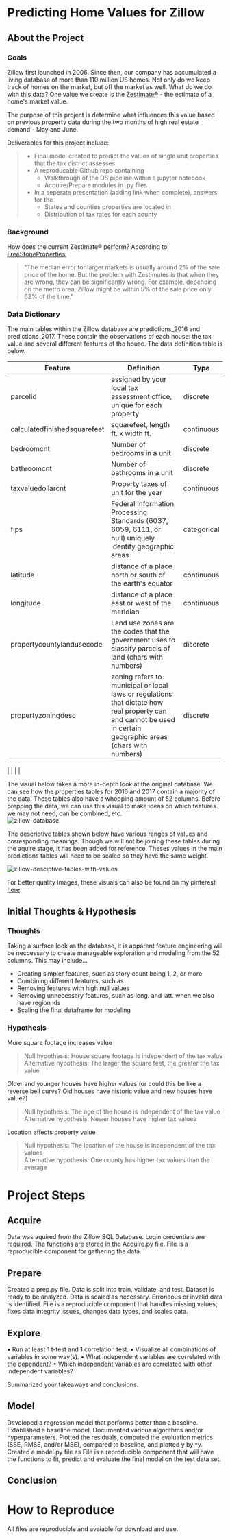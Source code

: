# Predicting Home Values for Zillow
## About the Project
### Goals
Zillow first launched in 2006. Since then, our company has accumulated a living database of more than 110 million US homes. Not only do we keep track of homes on the market, but off the market as well. What do we do with this data? One value we create is the [Zestimate®](https://www.zillow.com/zestimate/) - the estimate of a home's market value.  

The purpose of this project is determine what influences this value based on previous property data during the two months of high real estate demand - May and June.

Deliverables for this project include:
> - Final model created to predict the values of single unit properties that the tax district assesses
> - A reproducable Github repo containing
>   - Walkthrough of the DS pipeline within a jupyter notebook
>   - Acquire/Prepare modules in .py files
> - In a seperate presentation (adding link when complete), answers for the
>   - States and counties properties are located in
>   - Distribution of tax rates for each county

### Background

How does the current Zestimate® perform? According to [FreeStoneProperties](https://www.freestoneproperties.com/blog/truth-zillow-zestimates/#:~:text=Is%20a%20Zillow%20Zestimate%20High,about%20the%20accuracy%20of%20Zestimates.&text=For%20example%2C%20depending%20on%20the,only%2062%25%20of%20the%20time.),
> "The median error for larger markets is usually around 2% of the sale price of the home. But the problem with Zestimates is 
> that when they are wrong, they can be significantly wrong. For example, depending on the metro area, Zillow might be within 5% 
> of the sale price only 62% of the time."  

### Data Dictionary
The main tables within the Zillow database are predictions_2016 and predictions_2017. These contain the observations of each house: the tax value and several different features of the house. The data definition table is below.

| Feature                   | Definition                                                                                                                                                       | Type        |
|---------------------------|------------------------------------------------------------------------------------------------------------------------------------------------------------------|-------------|
| parcelid                  | assigned by your local tax assessment office, unique for each property                                                                                           | discrete    |
| calculatedfinishedsquarefeet                    | squarefeet, length ft. x width ft.      | continuous  |  
| bedroomcnt                   | Number of bedrooms in a unit      | discrete  |  
| bathroomcnt                   | Number of bathrooms in a unit      | discrete  | 
| taxvaluedollarcnt                   | Property taxes of unit for the year      | continuous  | 
| fips                      | Federal Information Processing Standards (6037, 6059, 6111, or null) uniquely identify geographic areas                                                          | categorical |
| latitude                  | distance of a place north or south of the earth's equator                                                                                                        | continuous  |
| longitude                 | distance of a place east or west of the meridian                                                                                                                 | continuous  |
| propertycountylandusecode | Land use zones are the codes that the government uses to classify  parcels of land (chars with numbers)                                                          | discrete    |
| propertyzoningdesc        | zoning refers to municipal or local laws or regulations that dictate  how real property can and cannot be used in certain geographic areas  (chars with numbers) | discrete    |

|                           |                                                                                                                                                                  |             |


The visual below takes a more in-depth look at the original database. We can see how the properties tables for 2016 and 2017 contain a majority of the data. These tables also have a whopping amount of 52 columns. Before prepping the data, we can use this visual to make ideas on which features we may not need, can be combined, etc.  
![zillow-database](https://i.pinimg.com/originals/ef/01/89/ef0189cace1f6e5626e1be0368370062.png)  

The descriptive tables shown below have various ranges of values and corresponding meanings. Though we will not be joining these tables during the aquire stage, it has been added for reference. Theses values in the main predictions tables will need to be scaled so they have the same weight.  
  
![zillow-desciptive-tables-with-values](https://i.pinimg.com/originals/85/c5/32/85c5323063cc33dcac255e045df3bd37.png)  

For better quality images, these visuals can also be found on my pinterest [here](https://www.pinterest.com/thompsonbethany01/estimating-home-values/).
## Initial Thoughts & Hypothesis
### Thoughts
Taking a surface look as the database, it is apparent feature engineering will be neccessary to create manageable exploration and modeling from the 52 columns. This may include...
- Creating simpler features, such as story count being 1, 2, or more
- Combining different features, such as 
- Removing features with high null values
- Removing unnecessary features, such as long. and latt. when we also have region ids
- Scaling the final dataframe for modeling
### Hypothesis
More square footage increases value  
> Null hypothesis: House square footage is independent of the tax value  
> Alternative hypothesis: The larger the square feet, the greater the tax value  

Older and younger houses have higher values (or could this be like a reverse bell curve? Old houses have historic value and new houses have value?)  
> Null hypothesis: The age of the house is independent of the tax value  
> Alternative hypothesis: Newer houses have higher tax values  

Location affects property value  
> Null hypothesis: The location of the house is independent of the tax values  
> Alternative hypothesis: One county has higher tax values than the average  

# Project Steps
## Acquire
Data was aquired from the Zillow SQL Database.
Login credentials are required.
The functions are stored in the Acquire.py file.
File is a reproducible component for gathering the data.

## Prepare
Created a prep.py file. 
Data is split into train, validate, and test. 
Dataset is ready to be analyzed.
Data is scaled as necessary.
Erroneous or invalid data is identified.
File is a reproducible component that handles missing values, fixes data integrity issues, changes data types, and scales data.

## Explore
•	Run at least 1 t-test and 1 correlation test.
•	Visualize all combinations of variables in some way(s).
•	What independent variables are correlated with the dependent?
•	Which independent variables are correlated with other independent variables?

Summarized your takeaways and conclusions.

## Model
Developed a regression model that performs better than a baseline.
Extablished a baseline model.
Documented various algorithms and/or hyperparameters.
Plotted the residuals, computed the evaluation metrics (SSE, RMSE, and/or MSE), compared to baseline, and plotted y by ^y.
Created a model.py file as 
File is a reproducible component that will have the functions to fit, predict and evaluate the final model on the test data set.

## Conclusion

# How to Reproduce
All files are reproducible and avaiable for download and use. 

